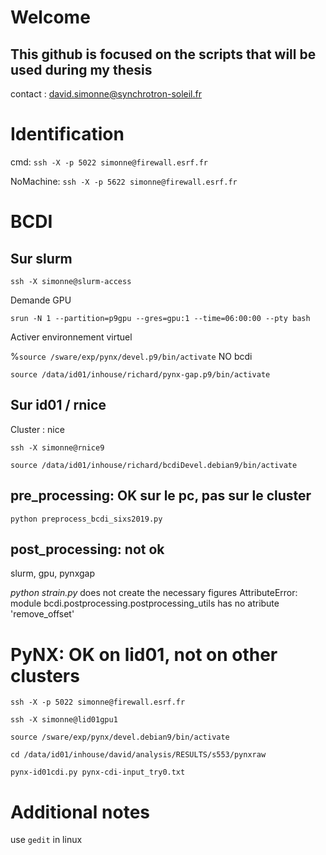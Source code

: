# Welcome 

## This github is focused on the scripts that will be used during my thesis

contact : david.simonne@synchrotron-soleil.fr

# Identification
cmd:
`ssh -X -p 5022 simonne@firewall.esrf.fr`

NoMachine:
`ssh -X -p 5622 simonne@firewall.esrf.fr`



# BCDI

## Sur slurm

`ssh -X simonne@slurm-access`

Demande GPU

`srun -N 1 --partition=p9gpu --gres=gpu:1 --time=06:00:00 --pty bash`

Activer environnement virtuel

%`source /sware/exp/pynx/devel.p9/bin/activate`    NO bcdi

`source /data/id01/inhouse/richard/pynx-gap.p9/bin/activate`

## Sur id01 / rnice

Cluster : nice

`ssh -X simonne@rnice9`

`source /data/id01/inhouse/richard/bcdiDevel.debian9/bin/activate`

## pre_processing: OK sur le pc, pas sur le cluster

`python preprocess_bcdi_sixs2019.py`


## post_processing: not ok
slurm, gpu, pynxgap

*python strain.py* does not create the necessary figures
AttributeError: module bcdi.postprocessing.postprocessing_utils has no atribute 'remove_offset'


# PyNX: OK on lid01, not on other clusters
`ssh -X -p 5022 simonne@firewall.esrf.fr`

`ssh -X simonne@lid01gpu1`

`source /sware/exp/pynx/devel.debian9/bin/activate`

`cd /data/id01/inhouse/david/analysis/RESULTS/s553/pynxraw`

`pynx-id01cdi.py pynx-cdi-input_try0.txt`

# Additional notes
use `gedit` in linux